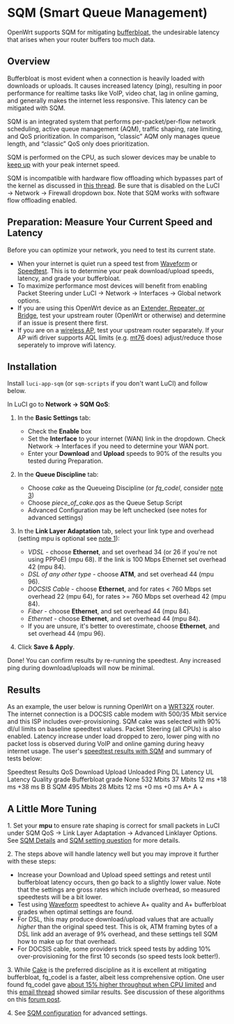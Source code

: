 # SQM (Smart Queue Management)

OpenWrt supports SQM for mitigating [bufferbloat](https://en.wikipedia.org/wiki/bufferbloat "https://en.wikipedia.org/wiki/bufferbloat"), the undesirable latency that arises when your router buffers too much data.

## Overview

Bufferbloat is most evident when a connection is heavily loaded with downloads or uploads. It causes increased latency (ping), resulting in poor performance for realtime tasks like VoIP, video chat, lag in online gaming, and generally makes the internet less responsive. This latency can be mitigated with SQM.

SQM is an integrated system that performs per-packet/per-flow network scheduling, active queue management (AQM), traffic shaping, rate limiting, and QoS prioritization. In comparison, “classic” AQM only manages queue length, and “classic” QoS only does prioritization.

SQM is performed on the CPU, as such slower devices may be unable to [keep up](https://forum.openwrt.org/t/so-you-have-500mbps-1gbps-fiber-and-need-a-router-read-this-first/90305 "https://forum.openwrt.org/t/so-you-have-500mbps-1gbps-fiber-and-need-a-router-read-this-first/90305") with your peak internet speed.

SQM is incompatible with hardware flow offloading which bypasses part of the kernel as discussed in [this thread](https://forum.openwrt.org/t/sqm-and-non-sqm-queue-issues-lan-vs-wlan/15433/10 "https://forum.openwrt.org/t/sqm-and-non-sqm-queue-issues-lan-vs-wlan/15433/10"). Be sure that is disabled on the LuCI → Network → Firewall dropdown box. Note that SQM works with software flow offloading enabled.

## Preparation: Measure Your Current Speed and Latency

Before you can optimize your network, you need to test its current state.

- When your internet is quiet run a speed test from [Waveform](https://www.waveform.com/tools/bufferbloat "https://www.waveform.com/tools/bufferbloat") or [Speedtest](https://speedtest.net "https://speedtest.net"). This is to determine your peak download/upload speeds, latency, and grade your bufferbloat.
- To maximize performance most devices will benefit from enabling Packet Steering under LuCI → Network → Interfaces → Global network options.
- If you are using this OpenWrt device as an [Extender, Repeater, or Bridge](/docs/guide-user/network/wifi/relay_configuration "docs:guide-user:network:wifi:relay_configuration"), test your upstream router (OpenWrt or otherwise) and determine if an issue is present there first.
- If you are on a [wireless AP](/docs/guide-user/network/wifi/wifiextenders/bridgedap "docs:guide-user:network:wifi:wifiextenders:bridgedap"), test your upstream router separately. If your AP wifi driver supports AQL limits (e.g. [mt76](/docs/techref/driver.wlan/mt76 "docs:techref:driver.wlan:mt76") does) adjust/reduce those seperately to improve wifi latency.

## Installation

Install `luci-app-sqm` (or `sqm-scripts` if you don't want LuCI) and follow below.

In LuCI go to **Network → SQM QoS**:

1. In the **Basic Settings** tab:
   
   - Check the **Enable** box
   - Set the **Interface** to your internet (WAN) link in the dropdown. Check Network → Interfaces if you need to determine your WAN port.
   - Enter your **Download** and **Upload** speeds to 90% of the results you tested during Preparation.
2. In the **Queue Discipline** tab:
   
   - Choose *cake* as the Queueing Discipline (or *fq\_codel*, consider [note 3](/docs/guide-user/network/traffic-shaping/sqm#a_little_more_tuning "docs:guide-user:network:traffic-shaping:sqm"))
   - Choose *piece\_of\_cake.qos* as the Queue Setup Script
   - Advanced Configuration may be left unchecked (see notes for advanced settings)
3. In the **Link Layer Adaptation** tab, select your link type and overhead (setting mpu is optional see [note 1](/docs/guide-user/network/traffic-shaping/sqm#a_little_more_tuning "docs:guide-user:network:traffic-shaping:sqm")):
   
   - *VDSL* - choose **Ethernet**, and set overhead 34 (or 26 if you're not using PPPoE) (mpu 68). If the link is 100 Mbps Ethernet set overhead 42 (mpu 84).
   - *DSL of any other type* - choose **ATM**, and set overhead 44 (mpu 96).
   - *DOCSIS Cable* - choose **Ethernet**, and for rates &lt; 760 Mbps set overhead 22 (mpu 64), for rates &gt;= 760 Mbps set overhead 42 (mpu 84).
   - *Fiber* - choose **Ethernet**, and set overhead 44 (mpu 84).
   - *Ethernet* - choose **Ethernet**, and set overhead 44 (mpu 84).
   - If you are unsure, it's better to overestimate, choose **Ethernet**, and set overhead 44 (mpu 96).
4. Click **Save &amp; Apply**.

Done! You can confirm results by re-running the speedtest. Any increased ping during download/uploads will now be minimal.

## Results

As an example, the user below is running OpenWrt on a [WRT32X](/toh/linksys/wrt_ac_series "toh:linksys:wrt_ac_series") router. The internet connection is a DOCSIS cable modem with 500/35 Mbit service and this ISP includes over-provisioning. SQM cake was selected with 90% dl/ul limits on baseline speedtest values. Packet Steering (all CPUs) is also enabled. Latency increase under load dropped to zero, lower ping with no packet loss is observed during VoIP and online gaming during heavy internet usage. The user's [speedtest results with SQM](https://www.waveform.com/tools/bufferbloat?test-id=e101a8fc-f017-4eef-8f90-b27bcb783d62 "https://www.waveform.com/tools/bufferbloat?test-id=e101a8fc-f017-4eef-8f90-b27bcb783d62") and summary of tests below:

Speedtest Results QoS Download Upload Unloaded Ping DL Latency UL Latency Quality grade Bufferbloat grade None 532 Mbits 37 Mbits 12 ms +18 ms +38 ms B B SQM 495 Mbits 28 Mbits 12 ms +0 ms +0 ms A+ A +

## A Little More Tuning

1\. Set your **mpu** to ensure rate shaping is correct for small packets in LuCI under SQM QoS → Link Layer Adaptation → Advanced Linklayer Options. See [SQM Details](/docs/guide-user/network/traffic-shaping/sqm-details "docs:guide-user:network:traffic-shaping:sqm-details") and [SQM setting question](https://forum.openwrt.org/t/sqm-setting-question-link-layer-adaptation/2514/9 "https://forum.openwrt.org/t/sqm-setting-question-link-layer-adaptation/2514/9") for more details.

2\. The steps above will handle latency well but you may improve it further with these steps:

- Increase your Download and Upload speed settings and retest until bufferbloat latency occurs, then go back to a slightly lower value. Note that the settings are gross rates which include overhead, so measured speedtests will be a bit lower.
- Test using [Waveform](https://www.waveform.com/tools/bufferbloat "https://www.waveform.com/tools/bufferbloat") speedtest to achieve A+ quality and A+ bufferbloat grades when optimal settings are found.
- For DSL, this may produce download/upload values that are actually *higher* than the original speed test. This is ok, ATM framing bytes of a DSL link add an average of 9% overhead, and these settings tell SQM how to make up for that overhead.
- For DOCSIS cable, some providers trick speed tests by adding 10% over-provisioning for the first 10 seconds (so speed tests look better!).

3\. While [Cake](https://www.bufferbloat.net/projects/codel/wiki/Cake/ "https://www.bufferbloat.net/projects/codel/wiki/Cake/") is the preferred discipline as it is excellent at mitigating bufferbloat, fq\_codel is a faster, albeit less comprehensive option. One user found fq\_codel gave [about 15% higher throughput when CPU limited](https://forum.openwrt.org/t/netgear-r6220-sqm-results-downstream-cut-in-half-and-my-optimal-settings/114301 "https://forum.openwrt.org/t/netgear-r6220-sqm-results-downstream-cut-in-half-and-my-optimal-settings/114301") and this [email thread](https://lists.bufferbloat.net/pipermail/cake/2018-April/003384.html "https://lists.bufferbloat.net/pipermail/cake/2018-April/003384.html") showed similar results. See discussion of these algorithms on this [forum post](https://forum.openwrt.org/t/sqm-codel-and-sfq/219100/4 "https://forum.openwrt.org/t/sqm-codel-and-sfq/219100/4").

4\. See [SQM configuration](/docs/guide-user/network/traffic-shaping/sqm_configuration "docs:guide-user:network:traffic-shaping:sqm_configuration") for advanced settings.
